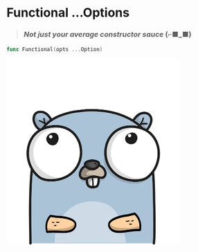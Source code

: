 # Functional ...Options
  

> ### *Not just your average constructor sauce* (⌐■_■)
  
  
```go
func Functional(opts ...Option)
```
![img](gopher.png)

